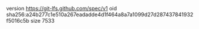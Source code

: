 version https://git-lfs.github.com/spec/v1
oid sha256:a24b277c1e510a267eadadde4d1f464a8a7a1099d27d287437841932f5016c5b
size 7533
